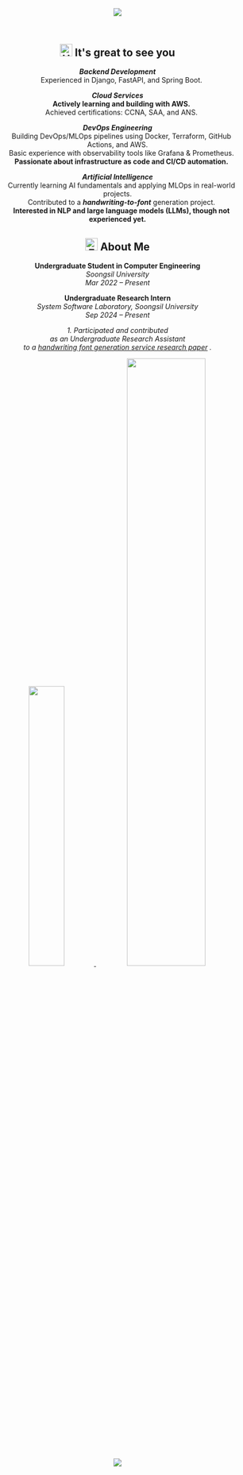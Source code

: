<header>
  <div align="center">
    <img src="https://capsule-render.vercel.app/api?type=waving&height=300&color=gradient&customColorList=4&text=UIJONG%20YANG&fontAlign=39&textBg=false">
  </div>
</header>

<div align="center">
  <h2>
    <img src="https://raw.githubusercontent.com/Tarikul-Islam-Anik/Animated-Fluent-Emojis/master/Emojis/Hand%20gestures/Hand%20with%20Fingers%20Splayed%20Medium-Light%20Skin%20Tone.png" alt="Hand with Fingers Splayed Medium-Light Skin Tone" width="25" height="25" /> It's great to see you
  </h2>

  <div align="center">
    
_**Backend Development**_  
&nbsp;&nbsp;&nbsp;&nbsp;Experienced in Django, FastAPI, and Spring Boot.

_**Cloud Services**_  
&nbsp;&nbsp;&nbsp;&nbsp;**Actively learning and building with AWS.**  
&nbsp;&nbsp;&nbsp;&nbsp;Achieved certifications: CCNA, SAA, and ANS.

_**DevOps Engineering**_  
&nbsp;&nbsp;&nbsp;&nbsp;Building DevOps/MLOps pipelines using Docker, Terraform, GitHub Actions, and AWS.  
&nbsp;&nbsp;&nbsp;&nbsp;Basic experience with observability tools like Grafana & Prometheus.  
&nbsp;&nbsp;&nbsp;&nbsp;**Passionate about infrastructure as code and CI/CD automation.**

_**Artificial Intelligence**_  
&nbsp;&nbsp;&nbsp;&nbsp;Currently learning AI fundamentals and applying MLOps in real-world projects.  
&nbsp;&nbsp;&nbsp;&nbsp;Contributed to a _**handwriting-to-font**_ generation project.  
&nbsp;&nbsp;&nbsp;&nbsp;**Interested in NLP and large language models (LLMs), though not experienced yet.**

  </div>
  
  <h2>
    <img src="https://raw.githubusercontent.com/Tarikul-Islam-Anik/Animated-Fluent-Emojis/master/Emojis/Hand%20gestures/Eyes.png" alt="Eyes" width="25" height="25" /> About Me
  </h2>
  
  <div align="center">

**Undergraduate Student in Computer Engineering**  
_Soongsil University_  
_Mar 2022 – Present_

**Undergraduate Research Intern**  
_System Software Laboratory, Soongsil University_  
_Sep 2024 – Present_

_1. Participated and contributed_  
_as an Undergraduate Research Assistant_  
_to a [handwriting font generation service research paper](https://ocean.kisti.re.kr/IS_mvpopo213L.do?ResultTotalCNT=109&pageNo=1&pageSize=10&method=view&acnCn1=&poid=sighlt&kojic=OOGHAK&sVnc=y2024m10a&id=8&setId=&iTableId=&iDocId=&sFree=&pQuery=%28kojic%3AOOGHAK%29+AND+%28voliss_ctrl_no%3Ay2024m10a%29)
._

  </div>
  
  <p>
    <a href="https://github.com/anuraghazra/github-readme-stats">
        <img src="https://github-readme-stats.vercel.app/api/top-langs/?username=Scanf-s&layout=donut&show_icons=true&theme=material-palenight&hide_border=true&bg_color=20232a&icon_color=58A6FF&text_color=fff&title_color=58A6FF&count_private=true&exclude_repo=XV6&hide=HTML,C,Javascript,CSS,Makefile,jupyter%20notebook" width=38% />
    </a>    
    <a href="https://github.com/anuraghazra/github-readme-stats">
      <img src="https://github-readme-stats.vercel.app/api?username=Scanf-s&show_icons=true&theme=material-palenight&hide_border=true&bg_color=20232a&icon_color=58A6FF&text_color=fff&title_color=58A6FF&count_private=true" width=56% />
    </a>
  </p>
  
  <br>
  <img src="https://capsule-render.vercel.app/api?type=waving&color=gradient&customColorList=4&height=120&animation=fadeIn&section=footer&fontAlign=70">
</div>
